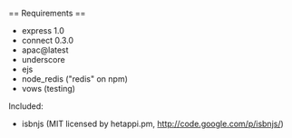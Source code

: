 == Requirements ==

* express 1.0
* connect 0.3.0
* apac@latest
* underscore
* ejs
* node_redis ("redis" on npm)
* vows (testing)

Included:

* isbnjs (MIT licensed by hetappi.pm, http://code.google.com/p/isbnjs/)
